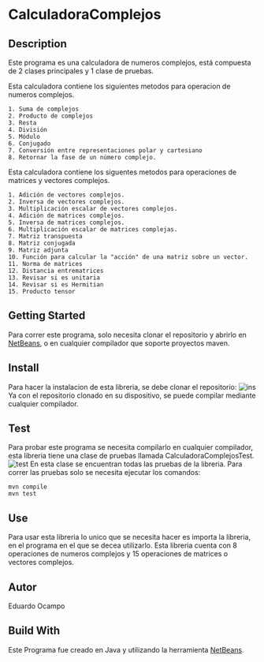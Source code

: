 # CalculadoraComplejos

## Description
Este programa es una calculadora de numeros complejos, está compuesta de 2 clases principales y 1 clase de pruebas.

Esta calculadora contiene los siguientes metodos para operacion de numeros complejos.

	1. Suma de complejos
	2. Producto de complejos
	3. Resta
	4. División
	5. Módulo
	6. Conjugado
	7. Conversión entre representaciones polar y cartesiano
	8. Retornar la fase de un número complejo.

Esta calculadora contiene los siguentes metodos para operaciones de matrices y vectores complejos.

	1. Adición de vectores complejos.
	2. Inversa de vectores complejos.
	3. Multiplicación escalar de vectores complejos.
	4. Adición de matrices complejos.
	5. Inversa de matrices complejos.
	6. Multiplicación escalar de matrices complejas.
	7. Matriz transpuesta
	8. Matriz conjugada
	9. Matriz adjunta
	10. Función para calcular la "acción" de una matriz sobre un vector.
	11. Norma de matrices
	12. Distancia entrematrices
	13. Revisar si es unitaria
	14. Revisar si es Hermitian
	15. Producto tensor
	

## Getting Started
Para correr este programa, solo necesita clonar el repositorio y abrirlo en [NetBeans](https://netbeans.org/), o en cualquier compilador que soporte proyectos maven.

## Install
Para hacer la instalacion de esta libreria, se debe clonar el repositorio:
![ins](https://github.com/eocampo2728/CalculadoraComplejos/blob/master/cap01.PNG?raw=true)
Ya con el repositorio clonado en su dispositivo, se puede compilar mediante cualquier compilador.

## Test
Para probar este programa se necesita compilarlo en cualquier compilador, esta libreria tiene una clase de pruebas llamada CalculadoraComplejosTest.
![test](https://github.com/eocampo2728/CalculadoraComplejos/blob/master/cap02.PNG?raw=true)
En esta clase se encuentran todas las pruebas de la libreria. Para correr las pruebas solo se necesita ejecutar los comandos:
```
mvn compile
mvn test
```

## Use
Para usar esta libreria lo unico que se necesita hacer es importa la libreria, en el programa en el que se decea utilizarlo.
Esta libreria cuenta con 8 operaciones de numeros complejos y 15 operaciones de matrices o vectores complejos.


## Autor
Eduardo Ocampo

## Build With
Este Programa fue creado en Java y utilizando la herramienta [NetBeans](https://netbeans.org/).

